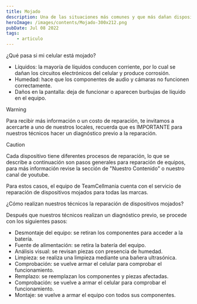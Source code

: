 ```yaml
---
title: Mojado 
description: Una de las situaciones más comunes y que más dañan dispositivos es exponer los celulares a líquidos, ya sea agua, bebidas u otras sustancias.
heroImage: /images/contents/Mojado-300x212.png
pubDate: Jul 08 2022
tags: 
    - articulo
---
```


¿Qué pasa si mi celular está mojado?

- Líquidos: la mayoría de líquidos conducen corriente, por lo cual se dañan los circuitos electrónicos del celular y produce corrosión.
- Humedad: hace que los componentes de audio y cámaras no funcionen correctamente.
- Daños en la pantalla: deja de funcionar o aparecen burbujas de líquido en el equipo.

> [!WARNING]
> Para recibir más información o un costo de reparación, te invitamos a acercarte a uno de nuestros locales, recuerda que es IMPORTANTE para nuestros técnicos hacer un diagnóstico previo a la reparación.

> [!CAUTION]
> Cada dispositivo tiene diferentes procesos de reparación, lo que se describe a continuación son pasos generales para reparación de equipos, para más información revise la sección de \"Nuestro Contenido\" o nuestro canal de youtube.

Para estos casos, el equipo de TeamCellmania cuenta con el servicio de reparación de dispositivos mojados para todas las marcas.

¿Cómo realizan nuestros técnicos la reparación de dispositivos mojados?

Después que nuestros técnicos realizan un diagnóstico previo, se procede con los siguientes pasos:

- Desmontaje del equipo: se retiran los componentes para acceder a la batería.
- Fuente de alimentación: se retira la batería del equipo.
- Análisis visual: se revisan piezas con presencia de humedad.
- Limpieza: se realiza una limpieza mediante una bañera ultrasónica.
- Comprobación: se vuelve armar el celular para comprobar el funcionamiento.
- Remplazo: se reemplazan los componentes y piezas afectadas.
- Comprobación: se vuelve a armar el celular para comprobar el funcionamiento.
- Montaje: se vuelve a armar el equipo con todos sus componentes.
